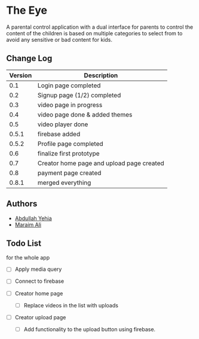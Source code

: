 # The Eye

A parental control application with a dual interface for parents to control
the content of the children is based on multiple categories to select from
to avoid any sensitive or bad content for kids.

## Change Log

| Version | Description                               |
|---------|-------------------------------------------|
| 0.1     | Login page completed                      |
| 0.2     | Signup page (1/2) completed               |
| 0.3     | video page in progress                    |
| 0.4     | video page done & added themes            |
| 0.5     | video player done                         |
| 0.5.1   | firebase added                            |
| 0.5.2   | Profile page completed                    |
| 0.6     | finalize first prototype                  |
| 0.7     | Creator home page and upload page created |
| 0.8     | payment page created                      |
| 0.8.1   | merged everything                         |

## Authors

- [Abdullah Yehia](https://github.com/A-Yehia19)
- [Maraim Ali](https://github.com/mariam2001)

## Todo List

for the whole app
- [ ] Apply media query
- [ ] Connect to firebase

- [ ] Creator home page
  - [ ] Replace videos in the list with uploads 
- [ ] Creator upload page
  - [ ] Add functionality to the upload button using firebase.